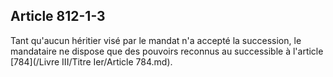 Article 812-1-3
----
Tant qu'aucun héritier visé par le mandat n'a accepté la succession, le
mandataire ne dispose que des pouvoirs reconnus au successible à l'article [784](/Livre III/Titre Ier/Article 784.md).
